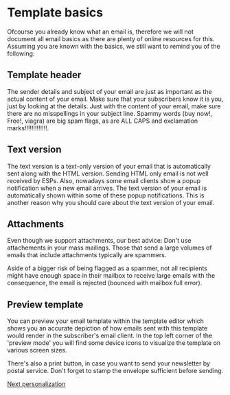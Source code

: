 # Template basics

Ofcourse you already know what an email is, therefore we will not document
all email basics as there are plenty of online resources for this. Assuming
you are known with the basics, we still want to remind you of the following:


## Template header
The sender details and subject of your email are just as important as the
actual content of your email. Make sure that your subscribers know it is you, 
just by looking at the details. Just with the content
of your email, make sure there are no misspellings in your subject line. Spammy words (buy now!, Free!,
viagra) are big spam flags, as are ALL CAPS and exclamation marks!!!!!!!!!!!!!.


## Text version
The text version is a text-only version of your email that is automatically sent
along with the HTML version. Sending HTML only email is not well received by ESPs. Also, nowadays some
email clients show a popup notification when a new email arrives. The text
version of your email is automatically shown within some of these popup
notifications. This is another reason why you should care about the text
version of your email.


## Attachments
Even though we support attachments, our best advice: Don't use attachements
in your mass mailings. Those that send a large volumes of emails that include attachments
typically are spammers.

Aside of a bigger risk of being flagged as a spammer, not all recipients
might have enough space in their mailbox to receive large emails with the
consequence, the email is rejected (bounced with mailbox full error).

## Preview template
You can preview your email template within the template editor which shows
you an accurate depiction of how emails sent with this template would render
in the subscriber's email client. In the top left corner of the 'preview mode'
you will find some device icons to visualize the template on various screen
sizes.

There's also a print button, in case you want to send your newsletter by
postal service. Don't forget to stamp the envelope sufficient before sending.

[Next personalization](../template-editor/personalization)
